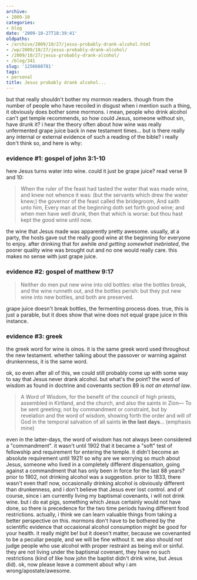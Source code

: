 ```yaml
---
archive:
- 2009-10
categories:
- blog
date: '2009-10-27T18:39:41'
oldpaths:
- /archive/2009/10/27/jesus-probably-drank-alcohol.html
- /wp/2009/10/27/jesus-probably-drank-alcohol/
- /2009/10/27/jesus-probably-drank-alcohol/
- /blog/341
slug: '1256668781'
tags:
- personal
title: Jesus probably drank alcohol...
---
```


but that really shouldn't bother my mormon readers. though from the number
of people who have recoiled in disgust when i mention such a thing, it
obviously does bother some mormons. i mean, people who drink alcohol can't
get temple recommends, so how could Jesus, someone without sin, have drunk
it? i hear the theory often about how wine was really unfermented grape
juice back in new testament times... but is there really any internal or
external evidence of such a reading of the bible? i really don't think so,
and here is why:

### evidence #1: gospel of john 3:1-10

here Jesus turns water into wine. could it just be grape juice? read verse
9 and 10:

> When the ruler of the feast had tasted the water that was made wine, and
> knew not whence it was: (but the servants which drew the water knew;)
> the governor of the feast called the bridegroom, And saith unto him,
> Every man at the beginning doth set forth good wine; and when men have
> well drunk, then that which is worse: but thou hast kept the good wine
> until now.

the wine that Jesus made was apparently pretty awesome. usually, at
a party, the hosts gave out the really good wine at the beginning for
everyone to enjoy. after drinking that for awhile _and getting somewhat
inebriated_, the poorer quality wine was brought out and no one would
really care. this makes no sense with just grape juice.

### evidence #2: gospel of matthew 9:17

> Neither do men put new wine into old bottles: else the bottles break,
> and the wine runneth out, and the bottles perish: but they put new wine
> into new bottles, and both are preserved.

grape juice doesn't break bottles, the fermenting process does. true, this
is just a parable, but it does show that wine does not equal grape juice
in this instance.

### evidence #3: greek

the greek word for wine is oinos. it is the same greek word used
throughout the new testament. whether talking about the passover or
warning against drunkenness, it is the same word.

ok, so even after all of this, we could still probably come up with some
way to say that Jesus never drank alcohol. but what's the point? the word
of wisdom as found in doctrine and covenants section 89 is _not an eternal
law_.

> A Word of Wisdom, for the benefit of the council of high priests,
> assembled in Kirtland, and the church, and also the saints in Zion— To
> be sent greeting; not by commandment or constraint, but by revelation
> and the word of wisdom, showing forth the order and will of God in the
> temporal salvation of all saints **in the last days**... (emphasis mine)

even in the latter-days, the word of wisdom has not always been considered
a "commandment". it wasn't until 1902 that it became a "soft" test of
fellowship and requirement for entering the temple. it didn't become an
absolute requirement until 1921! so why are we worrying so much about
Jesus, someone who lived in a completely different dispensation, going
against a commandment that has only been in force for the last 88 years?
prior to 1902, not drinking alcohol was a suggestion. prior to 1833, there
wasn't even that! now, occasionally drinking alcohol is obviously
different than drunkenness, and i don't believe that Jesus ever lost
control. and of course, since i am currently living my baptismal
covenants, i will not drink wine. but i do eat pigs, something which Jesus
certainly would not have done, so there is precedence for the two time
periods having different food restrictions. actually, i think we can learn
valuable things from taking a better perspective on this. mormons don't
have to be bothered by the scientific evidence that occasional alcohol
consumption might be good for your health. it really might be! but it
doesn't matter, because we covenanted to be a peculiar people, and we will
be fine without it. we also should not judge people who use alcohol with
proper restraint as being evil or sinful. they are not living under the
baptismal covenant, they have no such restrictions (kind of like how john
the baptist didn't drink wine, but Jesus did). ok, now please leave
a comment about why i am wrong/apostate/awesome.

